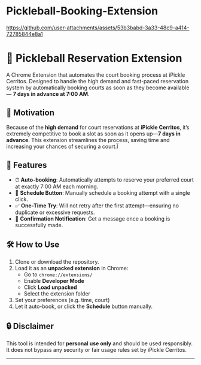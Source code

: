# Pickleball-Booking-Extension


https://github.com/user-attachments/assets/53b3babd-3a33-48c9-a414-72785844e8a1

# 🏓 Pickleball Reservation Extension

A Chrome Extension that automates the court booking process at iPickle Cerritos. Designed to handle the high demand and fast-paced reservation system by automatically booking courts as soon as they become available — **7 days in advance at 7:00 AM**.


## 🚀 Motivation

Because of the **high demand** for court reservations at **iPickle Cerritos**, it’s extremely competitive to book a slot as soon as it opens up—**7 days in advance**. This extension streamlines the process, saving time and increasing your chances of securing a court.Ï
## 📌 Features

- ⏰ **Auto-booking**: Automatically attempts to reserve your preferred court at exactly 7:00 AM each morning.
- 📅 **Schedule Button**: Manually schedule a booking attempt with a single click.
- ✅ **One-Time Try**: Will not retry after the first attempt—ensuring no duplicate or excessive requests.
- 🔔 **Confirmation Notification**: Get a message once a booking is successfully made.


## 🛠️ How to Use

1. Clone or download the repository.
2. Load it as an **unpacked extension** in Chrome:
   - Go to `chrome://extensions/`
   - Enable **Developer Mode**
   - Click **Load unpacked**
   - Select the extension folder
3. Set your preferences (e.g. time, court)
4. Let it auto-book, or click the **Schedule** button manually.

## 🔒 Disclaimer

This tool is intended for **personal use only** and should be used responsibly. It does not bypass any security or fair usage rules set by iPickle Cerritos.

---
